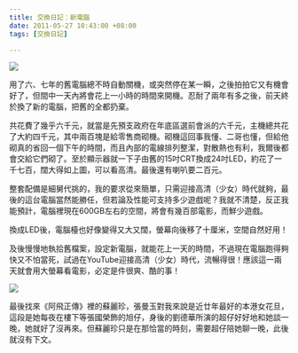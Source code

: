```yaml
---
title: 交換日記：新電腦
date: 2011-05-27 10:43:00 +08:00
tags: [交換日記]

---
```


![](//4.bp.blogspot.com/-Ux0henapwJ4/Td8QGslw9tI/AAAAAAAAAYU/MtLsIeeIq4I/s320/IMG_3647.JPG)  
  
用了六、七年的舊電腦總不時自動關機，或突然停在某一瞬，之後拍拍它又有機會好了，但間中一天內將會花上一小時的時間來開機。忍耐了兩年有多之後，前天終於換了新的電腦，把舊的全都扔棄。  
  
共花費了幾乎六千元，就當是先預支政府在年底區選前會派的六千元，主機總共花了大約四千元，其中兩百塊是給零售商砌機。砌機這回事我懂、二哥也懂，但給他砌真的省回一個下午的時間，而且內部的電線排列整潔，對散熱也有利，我爾後都會交給它們砌了。至於顯示器就一下子由舊的15吋CRT換成24吋LED，約花了一千七百，闊大得如上圖，可以看高清。最後還有喇叭要二百元。  
  
整套配備是細舅代挑的，我的要求從來簡單，只需迎接高清（少女）時代就夠，最後的這台電腦當然能勝任，但若論及性能可支持多少遊戲呢？我就不清楚，反正我能預計，電腦裡現在600GB左右的空間，將會有幾百部電影，而鮮少遊戲。  
  
換成LED後，電腦檯也好像變得又大又闊，螢幕向後移了十厘米，空間自然好用！  
  
及後慢慢地執拾舊檔案，設定新電腦，就能花上一天的時間，不過現在電腦跑得夠快又不怕當死，試過在YouTube迎接高清（少女）時代，流暢得很！應該這一兩天就會用大螢幕看電影，必定是件很爽、酷的事！  
  
![](//4.bp.blogspot.com/-e0RW4SaELqM/Td8eo6knYAI/AAAAAAAAAYg/FbpZt5frG54/s320/Desktop.png)  
  
最後找來《阿飛正傳》裡的蘇麗珍，張曼玉對我來說是近廿年最好的本港女花旦，這段是她每夜在樓下等張國榮飾的旭仔，身後的劉德華所演的超仔好好地和她談一晚，她就好了沒再來。但蘇麗珍只是在那恰當的時刻，需要超仔陪她聊一晚，此後就沒有下文。
